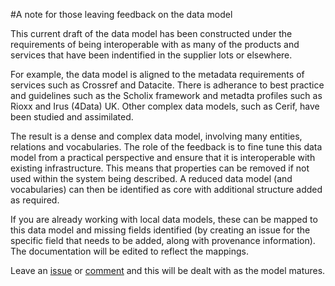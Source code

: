 #A note for those leaving feedback on the data model

This current draft of the data model has been constructed under the requirements of being interoperable with as many of the products and services that have been indentified in the supplier lots or elsewhere.

For example, the data model is aligned to the metadata requirements of services such as Crossref and Datacite. There is adherance to best practice and guidelines such as the Scholix framework and metadta profiles such as Rioxx and Irus (4Data) UK. Other complex data models, such as Cerif, have been studied and assimilated.

The result is a dense and complex data model, involving many entities, relations and vocabularies. The role of the feedback is to fine tune this data model from a practical perspective and ensure that it is interoperable with existing infrastructure. This means that properties can be removed if not used within the system being described. A reduced data model (and vocabularies) can then be identified as core with additional structure added as required. 

If you are already working with local data models, these can be mapped to this data model and missing fields identified (by creating an issue for the specific field that needs to be added, along with provenance information). The documentation will be edited to reflect the mappings.

Leave an [issue](https://github.com/JiscRDSS/rdss-canonical-data-model/issues) or [comment](https://github.com/JiscRDSS/rdss-canonical-data-model/issues) and this will be dealt with as the model matures.
